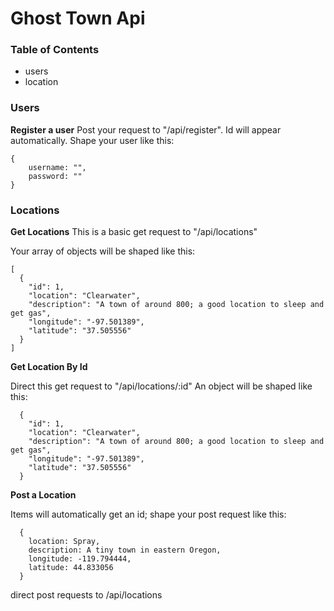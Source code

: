 # Ghost Town Api

### Table of Contents

* users
* location

### Users
**Register a user**
Post your request to "/api/register". Id will appear automatically. 
Shape your user like this: 
```
{
    username: "",
    password: ""
}
```

### Locations
**Get Locations**
This is a basic get request to "/api/locations"

Your array of objects will be shaped like this:
```
[
  {
    "id": 1,
    "location": "Clearwater",
    "description": "A town of around 800; a good location to sleep and get gas",
    "longitude": "-97.501389",
    "latitude": "37.505556"
  }
]
```

**Get Location By Id**

Direct this get request to "/api/locations/:id"
An object will be shaped like this: 

```
  {
    "id": 1,
    "location": "Clearwater",
    "description": "A town of around 800; a good location to sleep and get gas",
    "longitude": "-97.501389",
    "latitude": "37.505556"
  }

```

**Post a Location**

Items will automatically get an id; shape your post request like this:

```
  {
    location: Spray,
    description: A tiny town in eastern Oregon,
    longitude: -119.794444,
    latitude: 44.833056
  }
```
direct post requests to /api/locations